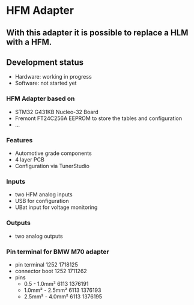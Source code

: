 
# HFM Adapter

## With this adapter it is possible to replace a HLM with a HFM.

## Development status

- Hardware: working in progress
- Software: not started yet

### HFM Adapter based on

- STM32 G431KB Nucleo-32 Board
- Fremont FT24C256A EEPROM to store the tables and configuration
- ...

### Features

- Automotive grade components
- 4 layer PCB
- Configuration via TunerStudio

### Inputs

- two HFM analog inputs
- USB for configuration
- UBat input for voltage monitoring

### Outputs

- two analog outputs

### Pin terminal for BMW M70 adapter

- pin terminal 1252 1718125
- connector boot 1252 1711262
- pins
  - 0.5 - 1.0mm² 6113 1376191
  - 1.0mm² - 2.5mm² 6113 1376193
  - 2.5mm² - 4.0mm² 6113 1376195